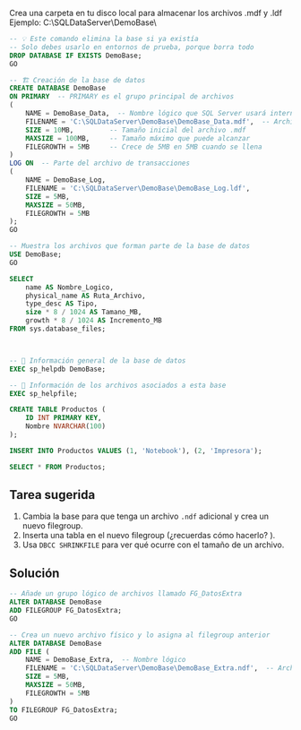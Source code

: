 Crea una carpeta en tu disco local para almacenar los archivos .mdf y .ldf
Ejemplo: C:\SQLDataServer\DemoBase\

```sql
-- 💡 Este comando elimina la base si ya existía
-- Solo debes usarlo en entornos de prueba, porque borra todo
DROP DATABASE IF EXISTS DemoBase;
GO

-- 🏗️ Creación de la base de datos
CREATE DATABASE DemoBase
ON PRIMARY  -- PRIMARY es el grupo principal de archivos
(
    NAME = DemoBase_Data,  -- Nombre lógico que SQL Server usará internamente
    FILENAME = 'C:\SQLDataServer\DemoBase\DemoBase_Data.mdf',  -- Archivo físico principal
    SIZE = 10MB,         -- Tamaño inicial del archivo .mdf
    MAXSIZE = 100MB,     -- Tamaño máximo que puede alcanzar
    FILEGROWTH = 5MB     -- Crece de 5MB en 5MB cuando se llena
)
LOG ON  -- Parte del archivo de transacciones
(
    NAME = DemoBase_Log,
    FILENAME = 'C:\SQLDataServer\DemoBase\DemoBase_Log.ldf',
    SIZE = 5MB,
    MAXSIZE = 50MB,
    FILEGROWTH = 5MB
);
GO

```

```sql
-- Muestra los archivos que forman parte de la base de datos
USE DemoBase;
GO

SELECT
    name AS Nombre_Logico,
    physical_name AS Ruta_Archivo,
    type_desc AS Tipo,
    size * 8 / 1024 AS Tamano_MB,
    growth * 8 / 1024 AS Incremento_MB
FROM sys.database_files;



-- 📘 Información general de la base de datos
EXEC sp_helpdb DemoBase;

-- 📘 Información de los archivos asociados a esta base
EXEC sp_helpfile;
```

```sql
CREATE TABLE Productos (
    ID INT PRIMARY KEY,
    Nombre NVARCHAR(100)
);

INSERT INTO Productos VALUES (1, 'Notebook'), (2, 'Impresora');

SELECT * FROM Productos;


```
## Tarea sugerida

1. Cambia la base para que tenga un archivo `.ndf` adicional y crea un nuevo filegroup.
2. Inserta una tabla en el nuevo filegroup (¿recuerdas cómo hacerlo? ).
3. Usa `DBCC SHRINKFILE` para ver qué ocurre con el tamaño de un archivo.

## Solución

```sql
-- Añade un grupo lógico de archivos llamado FG_DatosExtra
ALTER DATABASE DemoBase
ADD FILEGROUP FG_DatosExtra;
GO

-- Crea un nuevo archivo físico y lo asigna al filegroup anterior
ALTER DATABASE DemoBase
ADD FILE (
    NAME = DemoBase_Extra,  -- Nombre lógico
    FILENAME = 'C:\SQLDataServer\DemoBase\DemoBase_Extra.ndf',  -- Archivo real en disco
    SIZE = 5MB,
    MAXSIZE = 50MB,
    FILEGROWTH = 5MB
)
TO FILEGROUP FG_DatosExtra;
GO
```